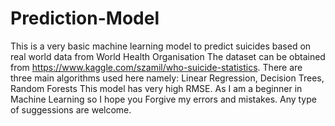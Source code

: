 # Prediction-Model
This is a very basic machine learning model to predict suicides based on real world data from World Health Organisation
The dataset can be obtained from https://www.kaggle.com/szamil/who-suicide-statistics.
There are three main algorithms used here namely: Linear Regression, Decision Trees, Random Forests
This model has very high RMSE.
As I am a beginner in Machine Learning so I hope you Forgive my errors and mistakes.
Any type of suggessions are welcome.
